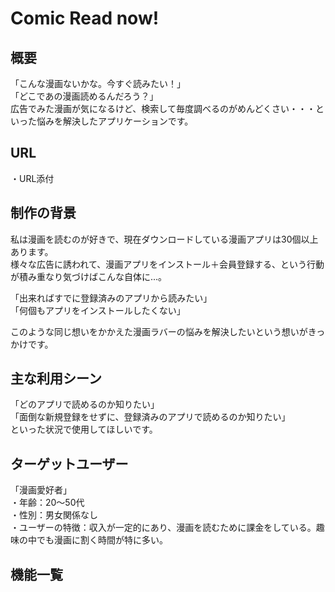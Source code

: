 # Comic Read now!

## 概要
「こんな漫画ないかな。今すぐ読みたい！」<br>
「どこであの漫画読めるんだろう？」<br>
広告でみた漫画が気になるけど、検索して毎度調べるのがめんどくさい・・・といった悩みを解決したアプリケーションです。

## URL
・URL添付<br>

## 制作の背景
私は漫画を読むのが好きで、現在ダウンロードしている漫画アプリは30個以上あります。<br>
様々な広告に誘われて、漫画アプリをインストール＋会員登録する、という行動が積み重なり気づけばこんな自体に...。

「出来ればすでに登録済みのアプリから読みたい」<br>
「何個もアプリをインストールしたくない」<br>

このような同じ想いをかかえた漫画ラバーの悩みを解決したいという想いがきっかけです。

## 主な利用シーン
「どのアプリで読めるのか知りたい」<br>
「面倒な新規登録をせずに、登録済みのアプリで読めるのか知りたい」<br>
といった状況で使用してほしいです。


## ターゲットユーザー
「漫画愛好者」<br>
・年齢：20〜50代<br>
・性別：男女関係なし<br>
・ユーザーの特徴：収入が一定的にあり、漫画を読むために課金をしている。趣味の中でも漫画に割く時間が特に多い。

## 機能一覧

<!--# README-->

<!--This README would normally document whatever steps are necessary to get the-->
<!--application up and running.-->

<!--Things you may want to cover:-->

<!--* Ruby version-->

<!--* System dependencies-->

<!--* Configuration-->

<!--* Database creation-->

<!--* Database initialization-->

<!--* How to run the test suite-->

<!--* Services (job queues, cache servers, search engines, etc.)-->

<!--* Deployment instructions-->

<!--* ...-->
